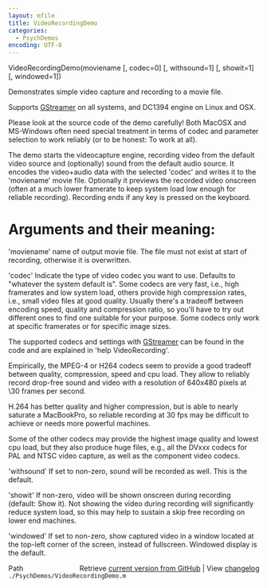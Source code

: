 ```yaml
---
layout: mfile
title: VideoRecordingDemo
categories:
  - PsychDemos
encoding: UTF-8
---
```


VideoRecordingDemo(moviename [, codec=0] [, withsound=1] [, showit=1] [, windowed=1])

Demonstrates simple video capture and recording to a movie file.

Supports [GStreamer](/docs/GStreamer) on all systems, and DC1394 engine on Linux and OSX.

Please look at the source code of the demo carefully! Both MacOSX and
MS-Windows often need special treatment in terms of codec and parameter
selection to work reliably (or to be honest: To work at all).

The demo starts the videocapture engine, recording video from the default
video source and (optionally) sound from the default audio source. It
encodes the video+audio data with the selected 'codec' and writes it to the
'moviename' movie file. Optionally it previews the recorded
video onscreen (often at a much lower framerate to keep system load low
enough for reliable recording). Recording ends if any key is pressed on
the keyboard.

# Arguments and their meaning:

'moviename' name of output movie file. The file must not exist at start
of recording, otherwise it is overwritten.

'codec' Indicate the type of video codec you want to use.
Defaults to "whatever the system default is". Some codecs are very fast,
i.e., high framerates and low system load, others provide high compression
rates, i.e., small video files at good quality. Usually there's a tradeoff
between encoding speed, quality and compression ratio, so you'll have to try
out different ones to find one suitable for your purpose. Some codecs only
work at specific framerates or for specific image sizes.

The supported codecs and settings with [GStreamer](/docs/GStreamer) can be found in the code
and are explained in 'help VideoRecording'.

Empirically, the MPEG-4 or H264 codecs seem to provide a good tradeoff
between quality, compression, speed and cpu load. They allow to reliably
record drop-free sound and video with a resolution of 640x480 pixels at
\30 frames per second.

H.264 has better quality and higher compression, but is able to nearly
saturate a MacBookPro, so reliable recording at 30 fps may be difficult
to achieve or needs more powerful machines.

Some of the other codecs may provide the highest image quality and lowest
cpu load, but they also produce huge files, e.g., all the DVxxx codecs
for PAL and NTSC video capture, as well as the component video codecs.

'withsound' If set to non-zero, sound will be recorded as well. This is
the default.

'showit' If non-zero, video will be shown onscreen during recording
(default: Show it). Not showing the video during recording will
significantly reduce system load, so this may help to sustain a skip free
recording on lower end machines.

'windowed' If set to non-zero, show captured video in a window located at
the top-left corner of the screen, instead of fullscreen. Windowed
display is the default.



<div class="code_header" style="text-align:right;">
  <span style="float:left;">Path&nbsp;&nbsp;</span> <span class="counter">Retrieve <a href=
  "https://raw.github.com/Psychtoolbox-3/Psychtoolbox-3/beta/./PsychDemos/VideoRecordingDemo.m">current version from GitHub</a> | View <a href=
  "https://github.com/Psychtoolbox-3/Psychtoolbox-3/commits/beta/./PsychDemos/VideoRecordingDemo.m">changelog</a></span>
</div>
<div class="code">
  <code>./PsychDemos/VideoRecordingDemo.m</code>
</div>

